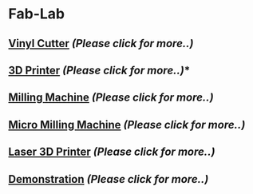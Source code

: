 
#                    Fab-Lab   

##   [Vinyl  Cutter](/mdfiles/Vinyl-Cutter.md)  ***(Please click  for  more..)***

##   [3D Printer](3D-printer.md)   ***(Please click  for  more..)****

##   [Milling Machine](/mdfiles/Milling-Machine.md)    ***(Please click  for  more..)***

##   [Micro Milling  Machine](/mdfiles/Micro-Milling-Machine.md)   ***(Please click  for  more..)***

##   [Laser 3D  Printer](/mdfiles/Laser-3D-Printer.md)  ***(Please click  for  more..)***

##   [Demonstration](/mdfiles/Project-Demo.md)   ***(Please click  for  more..)***

